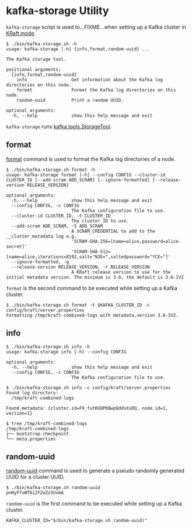 # kafka-storage Utility

`kafka-storage` script is used to...FIXME...when setting up a Kafka cluster in [KRaft mode](../../raft/index.md).

```shell
$ ./bin/kafka-storage.sh -h
usage: kafka-storage [-h] {info,format,random-uuid} ...

The Kafka storage tool.

positional arguments:
  {info,format,random-uuid}
    info                 Get information about the Kafka log directories on this node.
    format               Format the Kafka log directories on this node.
    random-uuid          Print a random UUID.

optional arguments:
  -h, --help             show this help message and exit
```

`kafka-storage` runs [kafka.tools.StorageTool](StorageTool.md).

## format

[format](StorageTool.md#format) command is used to format the Kafka log directories of a node.

```shell
$ ./bin/kafka-storage.sh format -h
usage: kafka-storage format [-h] --config CONFIG --cluster-id CLUSTER_ID [--add-scram ADD_SCRAM] [--ignore-formatted] [--release-version RELEASE_VERSION]

optional arguments:
  -h, --help             show this help message and exit
  --config CONFIG, -c CONFIG
                         The Kafka configuration file to use.
  --cluster-id CLUSTER_ID, -t CLUSTER_ID
                         The cluster ID to use.
  --add-scram ADD_SCRAM, -S ADD_SCRAM
                         A SCRAM_CREDENTIAL to add to the __cluster_metadata log e.g.
                         'SCRAM-SHA-256=[name=alice,password=alice-secret]'
                         'SCRAM-SHA-512=[name=alice,iterations=8192,salt="N3E=",saltedpassword="YCE="]'
  --ignore-formatted, -g
  --release-version RELEASE_VERSION, -r RELEASE_VERSION
                         A KRaft release version to use for the initial metadata version. The minimum is 3.0, the default is 3.6-IV2
```

`format` is the second command to be executed while setting up a Kafka cluster.

```shell
$ ./bin/kafka-storage.sh format -t $KAFKA_CLUSTER_ID -c config/kraft/server.properties
Formatting /tmp/kraft-combined-logs with metadata.version 3.6-IV2.
```

## info

```shell
$ ./bin/kafka-storage.sh info -h
usage: kafka-storage info [-h] --config CONFIG

optional arguments:
  -h, --help             show this help message and exit
  --config CONFIG, -c CONFIG
                         The Kafka configuration file to use.
```

```shell
$ ./bin/kafka-storage.sh info -c config/kraft/server.properties
Found log directory:
  /tmp/kraft-combined-logs

Found metadata: {cluster.id=F9_futKUQPKBwpQddvXsDQ, node.id=1, version=1}

$ tree /tmp/kraft-combined-logs
/tmp/kraft-combined-logs
├── bootstrap.checkpoint
└── meta.properties
```

## random-uuid

[random-uuid](StorageTool.md#random-uuid) command is used to generate a pseudo randomly generated UUID for a cluster UUID.

```shell
$ ./bin/kafka-storage.sh random-uuid
pnHyFfvWT6i2F2wZzSUx6A
```

`random-uuid` is the first command to be executed while setting up a Kafka cluster.

```shell
KAFKA_CLUSTER_ID="$(bin/kafka-storage.sh random-uuid)"
```
